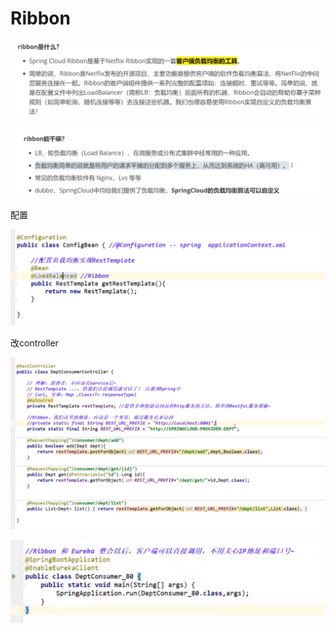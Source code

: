 # Ribbon

![](../.gitbook/assets/image%20%28218%29.png)

![](../.gitbook/assets/image%20%28211%29.png)

配置

![](../.gitbook/assets/image%20%28224%29.png)

改controller

![](../.gitbook/assets/image%20%28223%29.png)

![](../.gitbook/assets/image%20%28225%29.png)

